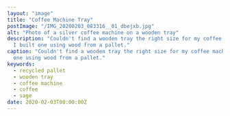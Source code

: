 ```yaml
---
layout: "image"
title: "Coffee Machine Tray"
postImage: "/IMG_20200203_083316__01_dbejxb.jpg"
alt: "Photo of a silver coffee machine on a wooden tray"
description: "Couldn't find a wooden tray the right size for my coffee machine so
  I built one using wood from a pallet."
caption: "Couldn't find a wooden tray the right size for my coffee machine so I built
  one using wood from a pallet."
keywords:
  - recycled pallet
  - wooden tray
  - coffee machine
  - coffee
  - sage
date: 2020-02-03T00:00:00Z
---
```

